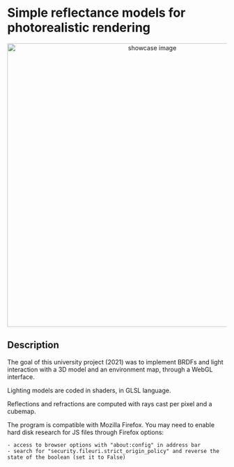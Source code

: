# Simple reflectance models for photorealistic rendering

<p align=center>
  <img src="https://github.com/JinFrx/3d-engine-shaders/blob/master/repo_showcase.PNG" alt="showcase image" style="width: 650px; max-width: 100%; height: auto" title="Click to enlarge picture" />
</p>

## Description

The goal of this university project (2021) was to implement BRDFs and light interaction with a 3D model and an environment map, through a WebGL interface.  

Lighting models are coded in shaders, in GLSL language.

Reflections and refractions are computed with rays cast per pixel and a cubemap.

The program is compatible with Mozilla Firefox. You may need to enable hard disk research for JS files through Firefox options:

```
- access to browser options with "about:config" in address bar
- search for "security.fileuri.strict_origin_policy" and reverse the state of the boolean (set it to False)
```


